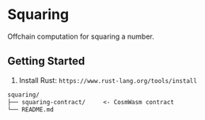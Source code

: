 # Squaring

Offchain computation for squaring a number.

## Getting Started

1. Install Rust: `https://www.rust-lang.org/tools/install`

```txt
squaring/
├── squaring-contract/     <- CosmWasm contract
└── README.md
```
